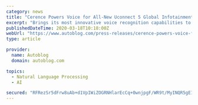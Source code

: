 ```yaml
---
category: news
title: "Cerence Powers Voice for All-New Uconnect 5 Global Infotainment Platform at FCA"
excerpt: "Brings its most innovative voice recognition capabilities to FCA model lineup, delivering more engaging and intuitive in-car experiences Brings its most innovative voice recognition capabilities to FCA model lineup, delivering more engaging and intuitive ..."
publishedDateTime: 2020-03-18T10:18:00Z
webUrl: "https://www.autoblog.com/press-releases/cerence-powers-voice-for-all-new-uconnect-5-global-infotainment-platform--at-fca_22558/"
type: article

provider:
  name: Autoblog
  domain: autoblog.com

topics:
  - Natural Language Processing
  - AI

secured: "RFRezSr5dFrw8uAb+d1VpIWiZOGRNHlarEcCq+0wnjpgF/WR9t/MyINQR5gE1Yd0d5YlxTzUHsiAx2MP2tOafPPGeukfStb7cBavF9MsospoVtwCnBOowqazY5GbeSPGmqmXmVIGD8Y1M+uW8CDuBcvx8KNs/z2qgty71A05z+dANIAYvQKTjteA016tbT7/2eyU9Nisgb4qM3WztZ+Zk17GrzWQStWUD7fHrijhnhCz6/9Z9PM/Yf+u/mkg90+TUdTJoNGT0YEFcqxYPuy+S++X8FYydI5ohe/ZMvSpu+AQucGNDqG+T5gvYEO1r3lq;LHwdLVe7ACWgQreYZwT3kw=="
---
```


